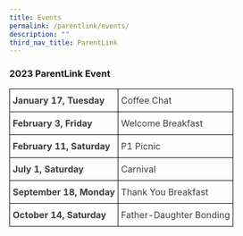 ```yaml
---
title: Events
permalink: /parentlink/events/
description: ""
third_nav_title: ParentLink
---
```

### 2023 ParentLink Event

<style type="text/css">
.tg  {border-collapse:collapse;border-spacing:0;}
.tg td{border-color:black;border-style:solid;border-width:1px;overflow:hidden;padding:10px 5px;word-break:normal;}
.tg th{border-color:black;border-style:solid;border-width:1px;font-weight:normal;overflow:hidden;padding:10px 5px;word-break:normal;}
.tg .tg-uwnk{color:#3D3D3D;text-align:left;vertical-align:top}
.tg .tg-bzr3{color:#3D3D3D;font-weight:bold;text-align:left;vertical-align:top}
</style>
<table class="tg">
<thead>
  <tr>
    <th class="tg-bzr3">January 17, Tuesday</th>
    <th class="tg-uwnk"><span style="color:inherit;background-color:transparent">Coffee Chat</span></th>
  </tr>
</thead>
<tbody>
  <tr>
    <td class="tg-bzr3">February 3, Friday</td>
    <td class="tg-uwnk"><span style="color:inherit;background-color:transparent">Welcome Breakfast</span></td>
  </tr>
  <tr>
    <td class="tg-bzr3">February 11, Saturday</td>
    <td class="tg-uwnk"><span style="color:inherit;background-color:transparent">P1 Picnic</span></td>
  </tr>
  <tr>
    <td class="tg-bzr3">July 1, Saturday</td>
    <td class="tg-uwnk"><span style="color:inherit;background-color:transparent">Carnival</span></td>
  </tr>
  <tr>
    <td class="tg-bzr3">September 18, Monday</td>
    <td class="tg-uwnk"><span style="color:inherit;background-color:transparent">Thank You Breakfast</span></td>
  </tr>
  <tr>
    <td class="tg-bzr3">October 14, Saturday</td>
    <td class="tg-uwnk"><span style="color:inherit;background-color:transparent">Father-Daughter Bonding</span></td>
  </tr>
</tbody>
</table>